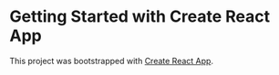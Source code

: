 # Getting Started with Create React App

This project was bootstrapped with [Create React App](https://github.com/facebook/create-react-app).

<!-- https://stackoverflow.com/questions/70445014/module-not-found-error-package-path-is-not-exported-from-package -->